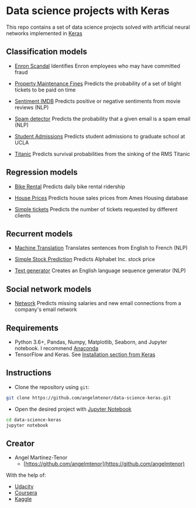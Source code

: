 # Data science projects with Keras

This repo contains a set of data science projects solved with artificial neural networks implemented in [Keras](https://github.com/keras-team/keras/)

## Classification models

- [Enron Scandal](https://github.com/angelmtenor/data-science-keras/blob/master/enron_scandal.ipynb) Identifies Enron employees who may have committed fraud

- [Property Maintenance Fines](https://github.com/angelmtenor/data-science-keras/blob/master/property_maintenance_fines.ipynb) Predicts the probability of a set of blight tickets to be paid on time

- [Sentiment IMDB](https://github.com/angelmtenor/data-science-keras/blob/master/sentiment_IMDB.ipynb)  Predicts positive or negative sentiments from movie reviews (NLP)


- [Spam detector](https://github.com/angelmtenor/data-science-keras/blob/master/spam_detector.ipynb) Predicts the probability that a given email is a spam email (NLP)

- [Student Admissions](https://github.com/angelmtenor/data-science-keras/blob/master/student_admissions.ipynb)  Predicts student admissions to graduate school at UCLA 

- [Titanic](https://github.com/angelmtenor/data-science-keras/blob/master/titanic.ipynb)  Predicts survival probabilities from the sinking of the RMS Titanic

## Regression models

- [Bike Rental](https://github.com/angelmtenor/data-science-keras/blob/master/bike_sharing.ipynb) Predicts daily bike rental ridership 

- [House Prices](https://github.com/angelmtenor/data-science-keras/blob/master/house_prices.ipynb) Predicts house sales prices from Ames Housing database   

- [Simple tickets](https://github.com/angelmtenor/data-science-keras/blob/master/simple_tickets.ipynb)  Predicts the number of tickets requested by different clients


## Recurrent models

- [Machine Translation](https://github.com/angelmtenor/data-science-keras/blob/master/machine_translation.ipynb)  Translates sentences from English to French (NLP)

- [Simple Stock Prediction](https://github.com/angelmtenor/data-science-keras/blob/master/simple_stock_prediction.ipynb) Predicts Alphabet Inc. stock price 

- [Text generator](https://github.com/angelmtenor/data-science-keras/blob/master/text_generator.ipynb) Creates an English language sequence generator (NLP)

## Social network models

- [Network](https://github.com/angelmtenor/data-science-keras/blob/master/network.ipynb)  Predicts missing salaries and new email connections from a company's email network


## Requirements
- Python 3.6+, Pandas, Numpy, Matplotlib, Seaborn, and Jupyter notebook. I recommend [Anaconda](https://www.anaconda.com/what-is-anaconda/)
- TensorFlow and Keras. See [Installation section from Keras](https://github.com/keras-team/keras)


## Instructions

* Clone the repository using `git`: 
``` sh
git clone https://github.com/angelmtenor/data-science-keras.git
```

* Open the desired project with [Jupyter Notebook](http://jupyter.readthedocs.io/en/latest/install.html) 
``` sh 
cd data-science-keras
jupyter notebook 
```


## Creator

* Angel Martínez-Tenor
    - [https://github.com/angelmtenor](https://github.com/angelmtenor)

With the help of:

* [Udacity](https://www.udacity.com/)
* [Coursera](https://www.coursera.org/)
* [Kaggle](https://www.kaggle.com/)
